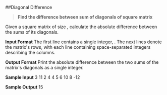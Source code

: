 ##Diagonal Difference
> **Find the difference between sum of diagonals of square matrix**

Given a square matrix of size , calculate the absolute difference between the sums of its diagonals.

**Input Format**
The first line contains a single integer, . The next  lines denote the matrix's rows, with each line containing space-separated integers describing the columns.

**Output Format** 
Print the absolute difference between the two sums of the matrix's diagonals as a single integer.

**Sample Input**
3
11 2 4
4 5 6
10 8 -12

**Sample Output**
15